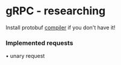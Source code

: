 # gRPC - researching

Install protobuf [compiler](https://github.com/protocolbuffers/protobuf) if you don't have it!

### Implemented requests
  • unary request
